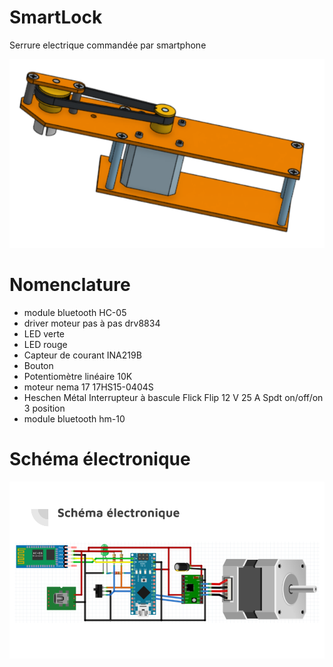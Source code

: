 # SmartLock

Serrure electrique commandée par smartphone


![global view](https://github.com/Jean1063/SmartLock/blob/main/images/Capturesmartlock.PNG?raw=true)


# Nomenclature

* module bluetooth HC-05
* driver moteur pas à pas drv8834
* LED verte
* LED rouge
* Capteur de courant INA219B
* Bouton
* Potentiomètre linéaire 10K
* moteur nema 17 17HS15-0404S
* Heschen Métal Interrupteur à bascule Flick Flip 12 V 25 A Spdt on/off/on 3 position
* module bluetooth hm-10

# Schéma électronique  

![global view](https://github.com/Jean1063/SmartLock/blob/main/images/Elecsmartlock.PNG?raw=true)
